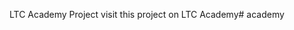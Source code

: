 LTC Academy Project visit this project on <a href="https://ltcacademy.netlify.app"  style="text-decoration:none">LTC Academy</a># academy
